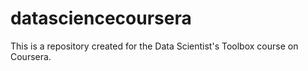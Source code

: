 # datasciencecoursera
This is a repository created for the Data Scientist's Toolbox course on Coursera.
